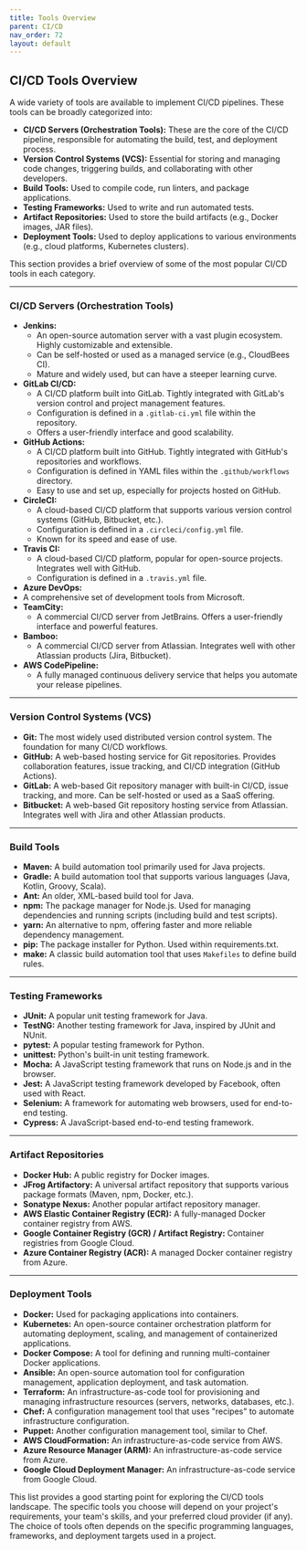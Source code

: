 ```yaml
---
title: Tools Overview
parent: CI/CD
nav_order: 72
layout: default
---
```


## CI/CD Tools Overview

A wide variety of tools are available to implement CI/CD pipelines. These tools can be broadly categorized into:

- **CI/CD Servers (Orchestration Tools):** These are the core of the CI/CD pipeline, responsible for automating the build, test, and deployment process.
- **Version Control Systems (VCS):** Essential for storing and managing code changes, triggering builds, and collaborating with other developers.
- **Build Tools:** Used to compile code, run linters, and package applications.
- **Testing Frameworks:** Used to write and run automated tests.
- **Artifact Repositories:** Used to store the build artifacts (e.g., Docker images, JAR files).
- **Deployment Tools:** Used to deploy applications to various environments (e.g., cloud platforms, Kubernetes clusters).

This section provides a brief overview of some of the most popular CI/CD tools in each category.

---

### CI/CD Servers (Orchestration Tools)

- **Jenkins:**
  - An open-source automation server with a vast plugin ecosystem. Highly customizable and extensible.
  - Can be self-hosted or used as a managed service (e.g., CloudBees CI).
  - Mature and widely used, but can have a steeper learning curve.
- **GitLab CI/CD:**
  - A CI/CD platform built into GitLab. Tightly integrated with GitLab's version control and project management features.
  - Configuration is defined in a `.gitlab-ci.yml` file within the repository.
  - Offers a user-friendly interface and good scalability.
- **GitHub Actions:**
  - A CI/CD platform built into GitHub. Tightly integrated with GitHub's repositories and workflows.
  - Configuration is defined in YAML files within the `.github/workflows` directory.
  - Easy to use and set up, especially for projects hosted on GitHub.
- **CircleCI:**
  - A cloud-based CI/CD platform that supports various version control systems (GitHub, Bitbucket, etc.).
  - Configuration is defined in a `.circleci/config.yml` file.
  - Known for its speed and ease of use.
- **Travis CI:**
  - A cloud-based CI/CD platform, popular for open-source projects. Integrates well with GitHub.
  - Configuration is defined in a `.travis.yml` file.
- **Azure DevOps:**
- A comprehensive set of development tools from Microsoft.
- **TeamCity:**
  - A commercial CI/CD server from JetBrains. Offers a user-friendly interface and powerful features.
- **Bamboo:**
  - A commercial CI/CD server from Atlassian. Integrates well with other Atlassian products (Jira, Bitbucket).
- **AWS CodePipeline:**
  - A fully managed continuous delivery service that helps you automate your release pipelines.

---

### Version Control Systems (VCS)

- **Git:** The most widely used distributed version control system. The foundation for many CI/CD workflows.
- **GitHub:** A web-based hosting service for Git repositories. Provides collaboration features, issue tracking, and CI/CD integration (GitHub Actions).
- **GitLab:** A web-based Git repository manager with built-in CI/CD, issue tracking, and more. Can be self-hosted or used as a SaaS offering.
- **Bitbucket:** A web-based Git repository hosting service from Atlassian. Integrates well with Jira and other Atlassian products.

---

### Build Tools

- **Maven:** A build automation tool primarily used for Java projects.
- **Gradle:** A build automation tool that supports various languages (Java, Kotlin, Groovy, Scala).
- **Ant:** An older, XML-based build tool for Java.
- **npm:** The package manager for Node.js. Used for managing dependencies and running scripts (including build and test scripts).
- **yarn:** An alternative to npm, offering faster and more reliable dependency management.
- **pip:** The package installer for Python. Used within requirements.txt.
- **make:** A classic build automation tool that uses `Makefiles` to define build rules.

---

### Testing Frameworks

- **JUnit:** A popular unit testing framework for Java.
- **TestNG:** Another testing framework for Java, inspired by JUnit and NUnit.
- **pytest:** A popular testing framework for Python.
- **unittest:** Python's built-in unit testing framework.
- **Mocha:** A JavaScript testing framework that runs on Node.js and in the browser.
- **Jest:** A JavaScript testing framework developed by Facebook, often used with React.
- **Selenium:** A framework for automating web browsers, used for end-to-end testing.
- **Cypress:** A JavaScript-based end-to-end testing framework.

---

### Artifact Repositories

- **Docker Hub:** A public registry for Docker images.
- **JFrog Artifactory:** A universal artifact repository that supports various package formats (Maven, npm, Docker, etc.).
- **Sonatype Nexus:** Another popular artifact repository manager.
- **AWS Elastic Container Registry (ECR):** A fully-managed Docker container registry from AWS.
- **Google Container Registry (GCR) / Artifact Registry:** Container registries from Google Cloud.
- **Azure Container Registry (ACR):** A managed Docker container registry from Azure.

---

### Deployment Tools

- **Docker:** Used for packaging applications into containers.
- **Kubernetes:** An open-source container orchestration platform for automating deployment, scaling, and management of containerized applications.
- **Docker Compose:** A tool for defining and running multi-container Docker applications.
- **Ansible:** An open-source automation tool for configuration management, application deployment, and task automation.
- **Terraform:** An infrastructure-as-code tool for provisioning and managing infrastructure resources (servers, networks, databases, etc.).
- **Chef:** A configuration management tool that uses "recipes" to automate infrastructure configuration.
- **Puppet:** Another configuration management tool, similar to Chef.
- **AWS CloudFormation:** An infrastructure-as-code service from AWS.
- **Azure Resource Manager (ARM):** An infrastructure-as-code service from Azure.
- **Google Cloud Deployment Manager:** An infrastructure-as-code service from Google Cloud.

This list provides a good starting point for exploring the CI/CD tools landscape. The specific tools you choose will depend on your project's requirements, your team's skills, and your preferred cloud provider (if any). The choice of tools often depends on the specific programming languages, frameworks, and deployment targets used in a project.
